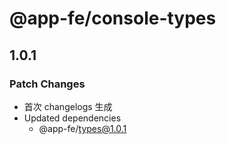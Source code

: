 # @app-fe/console-types

## 1.0.1

### Patch Changes

- 首次 changelogs 生成
- Updated dependencies
  - @app-fe/types@1.0.1

